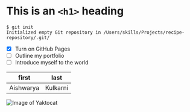 # This is an `<h1>` heading
```
$ git init
Initialized empty Git repository in /Users/skills/Projects/recipe-repository/.git/
```

- [x] Turn on GitHub Pages
- [ ] Outline my portfolio
- [ ] Introduce myself to the world

first|last
-|-
Aishwarya|Kulkarni

![Image of Yaktocat](https://octodex.github.com/images/yaktocat.png)

